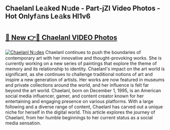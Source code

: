 ## Chaelanl Le𝚊ked N𝚞de - Part-jZI Video Photos - Hot Onlyf𝚊ns Le𝚊ks Hl1v6

# <h2><a href="http://ab55428.deff.icu/?id=Chaelanl">🔗 New 👉🔴 Chaelanl VIDEO Photos</a></h2>

[![Chaelanl N𝚞des](https://i.imgur.com/rIISA9y.gif)](http://ab55428.deff.icu/?id=Chaelanl)
Chaelanl continues to push the boundaries of contemporary art with her innovative and thought-provoking works. She is currently working on a new series of paintings that explore the theme of memory and its relationship to identity. Chaelanl's impact on the art world is significant, as she continues to challenge traditional notions of art and inspire a new generation of artists. Her works are now featured in museums and private collections around the world, and her influence is felt far beyond the art world. Chaelanl, born on December 1, 1995, is an American social media influencer, gamer, and content creator known for her entertaining and engaging presence on various platforms. With a large following and a diverse range of content, Chaelanl has carved out a unique niche for herself in the digital world. This article explores the journey of Chaelanl, from her humble beginnings to her current status as a social media sensation.
